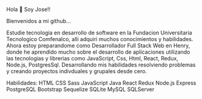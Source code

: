 Hola 👋 Soy Jose!! 

Bienvenidos a mi github... 

Estudie tecnologia en desarrollo de software en la Fundacion Universitaria Tecnologico Comfenalco, alli adquiri muchos conocimientos y habilidades.
Ahora estoy preparandome como Desarrollador Full Stack Web en Henry, donde he aprendido mucho sobre el desarrollo de aplicaciones utilizando las tecnologias y librerias como JavaScript, Css, Html, React, Redux, Node.js, PostgresSql. Desarrollando mis habilidades resolviendo problemas y creando proyectos indivduales y grupales desde cero.



Habilidades:
HTML CSS Sass JavaScript Java React Redux Node.js Express PostgreSQL Bootstrap Sequelize SQLite MySQL SQLServer 
